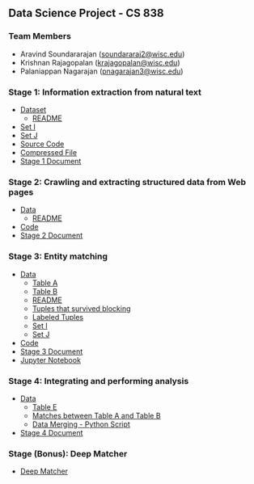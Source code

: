 ## Data Science Project - CS 838

### Team Members
- Aravind Soundararajan (soundararaj2@wisc.edu)
- Krishnan Rajagopalan (krajagopalan@wisc.edu)
- Palaniappan Nagarajan (pnagarajan3@wisc.edu)

### Stage 1: Information extraction from natural text
- [Dataset](https://github.com/daravinds/CS-838/tree/master/Stage1-NER/mod)
	- [README](https://github.com/daravinds/CS-838/blob/master/Stage1-NER/mod/README.md)
- [Set I](https://github.com/daravinds/CS-838/tree/master/Stage1-NER/dev_set)
- [Set J](https://github.com/daravinds/CS-838/tree/master/Stage1-NER/test_set)
- [Source Code](https://github.com/daravinds/CS-838/tree/master/Stage1-NER/)
- [Compressed File](https://github.com/daravinds/CS-838/blob/master/Stage1-NER/all_files.zip)
- [Stage 1 Document](https://github.com/daravinds/CS-838/blob/master/Stage1-NER/Stage_1_Document.pdf)

### Stage 2: Crawling and extracting structured data from Web pages
- [Data](https://github.com/daravinds/CS-838/tree/master/Stage2-WebCrawling/data)
	- [README](https://github.com/daravinds/CS-838/blob/master/Stage2-WebCrawling/data/README.md)
- [Code](https://github.com/daravinds/CS-838/tree/master/Stage2-WebCrawling/code)
- [Stage 2 Document](https://github.com/daravinds/CS-838/blob/master/Stage2-WebCrawling/Stage_2_Document.pdf)

### Stage 3: Entity matching
- [Data](https://github.com/daravinds/CS-838/blob/master/Stage3-EntityMatching/DATA/)
	- [Table A](https://github.com/daravinds/CS-838/blob/master/Stage3-EntityMatching/DATA/goodreads.csv)
	- [Table B](https://github.com/daravinds/CS-838/blob/master/Stage3-EntityMatching/DATA/bookdepository.csv)
	- [README](https://github.com/daravinds/CS-838/blob/master/Stage3-EntityMatching/DATA/README.md)
	- [Tuples that survived blocking](https://github.com/daravinds/CS-838/blob/master/Stage3-EntityMatching/DATA/after_blocking_tuples.csv)
	- [Labeled Tuples](https://github.com/daravinds/CS-838/blob/master/Stage3-EntityMatching/DATA/labelled_data.csv)
	- [Set I](https://github.com/daravinds/CS-838/blob/master/Stage3-EntityMatching/DATA/train_set.csv)
	- [Set J](https://github.com/daravinds/CS-838/blob/master/Stage3-EntityMatching/DATA/test_set.csv)
- [Code](https://github.com/daravinds/CS-838/tree/master/Stage3-EntityMatching/CODE)
- [Stage 3 Document](https://github.com/daravinds/CS-838/blob/master/Stage3-EntityMatching/Stage_3_Document.pdf)
- [Jupyter Notebook](https://github.com/daravinds/CS-838/blob/master/Stage3-EntityMatching/CODE/entity_matching.ipynb)

### Stage 4: Integrating and performing analysis
- [Data](https://github.com/daravinds/CS-838/blob/master/Stage4-IntegrationAndAnalysis)
	- [Table E](https://github.com/daravinds/CS-838/blob/master/Stage4-IntegrationAndAnalysis/unified_table.csv)
	- [Matches between Table A and Table B](https://github.com/daravinds/CS-838/blob/master/Stage4-IntegrationAndAnalysis/matches_A_B.csv)
	- [Data Merging - Python Script](https://github.com/daravinds/CS-838/blob/master/Stage4-IntegrationAndAnalysis/generate_unified_table.ipynb)
- [Stage 4 Document](https://github.com/daravinds/CS-838/blob/master/Stage4-IntegrationAndAnalysis/Stage_4_Project_Report.pdf)

### Stage (Bonus): Deep Matcher
 - [Deep Matcher](https://github.com/daravinds/CS-838/tree/master/DeepMatcher)
